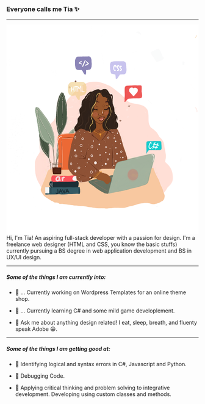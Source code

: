 ### Everyone calls me Tia ✨ 
---

<img align="right" width="550" height="550" src="https://github.com/tiaharris90/tiaharris90/blob/main/12.PNG">

Hi, I'm Tia! An aspiring full-stack developer  with a passion for design. I'm a freelance web designer (HTML and CSS, you know the basic stuffs) currently pursuing 
a BS degree in web application development 
and BS in UX/UI design. 



---

##### Some of the things I am currently into:

 - 🌺 ... Currently working on Wordpress Templates for an  online theme shop.

 - 🌺 ... Currently learning C# and some mild game developlement.

 - 🌺 Ask me about anything design related! I eat, sleep, breath, and fluenty speak Adobe 😁.

---

##### Some of the things I am getting good at:

 
  - 🌺 Identifying logical and syntax errors in C#, Javascript and Python.

  - 🌺 Debugging Code.

  - 🌺 Applying critical thinking and problem solving to integrative development. Developing using custom classes and methods.

